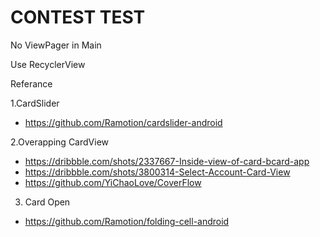 CONTEST TEST
=================

No ViewPager in Main

Use RecyclerView


Referance

1.CardSlider
- https://github.com/Ramotion/cardslider-android

2.Overapping CardView
- https://dribbble.com/shots/2337667-Inside-view-of-card-bcard-app
- https://dribbble.com/shots/3800314-Select-Account-Card-View
- https://github.com/YiChaoLove/CoverFlow

3. Card Open
- https://github.com/Ramotion/folding-cell-android

